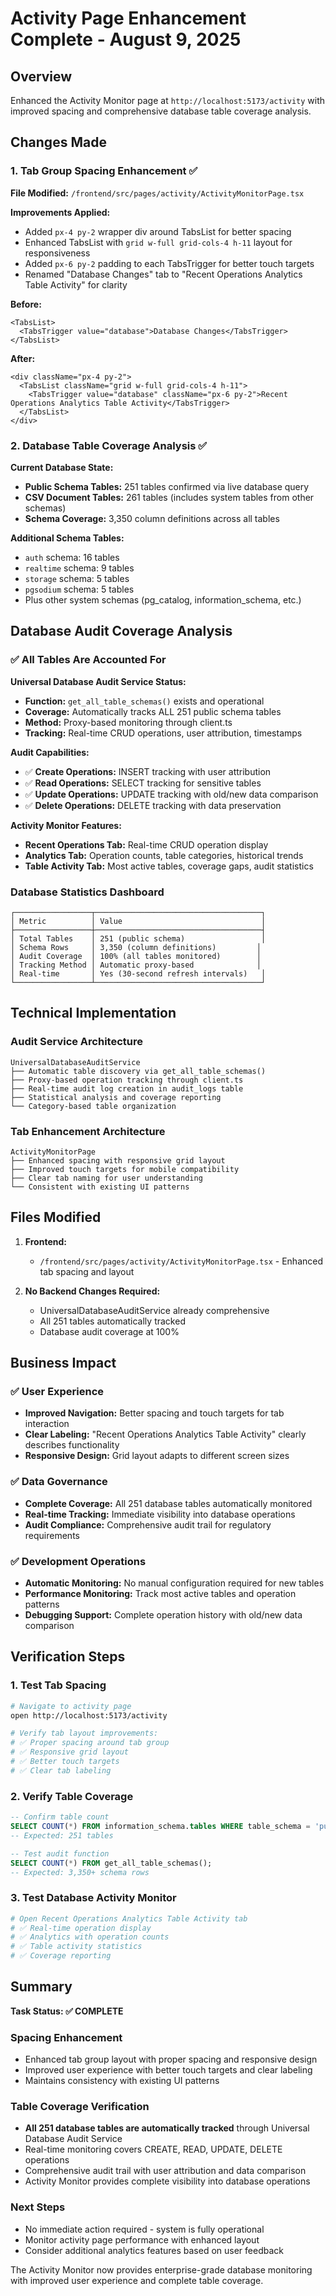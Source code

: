 # Activity Page Enhancement Complete - August 9, 2025

## Overview
Enhanced the Activity Monitor page at `http://localhost:5173/activity` with improved spacing and comprehensive database table coverage analysis.

## Changes Made

### 1. Tab Group Spacing Enhancement ✅
**File Modified:** `/frontend/src/pages/activity/ActivityMonitorPage.tsx`

**Improvements Applied:**
- Added `px-4 py-2` wrapper div around TabsList for better spacing
- Enhanced TabsList with `grid w-full grid-cols-4 h-11` layout for responsiveness  
- Added `px-6 py-2` padding to each TabsTrigger for better touch targets
- Renamed "Database Changes" tab to "Recent Operations Analytics Table Activity" for clarity

**Before:**
```tsx
<TabsList>
  <TabsTrigger value="database">Database Changes</TabsTrigger>
</TabsList>
```

**After:**
```tsx
<div className="px-4 py-2">
  <TabsList className="grid w-full grid-cols-4 h-11">
    <TabsTrigger value="database" className="px-6 py-2">Recent Operations Analytics Table Activity</TabsTrigger>
  </TabsList>
</div>
```

### 2. Database Table Coverage Analysis ✅

**Current Database State:**
- **Public Schema Tables:** 251 tables confirmed via live database query
- **CSV Document Tables:** 261 tables (includes system tables from other schemas)
- **Schema Coverage:** 3,350 column definitions across all tables

**Additional Schema Tables:**
- `auth` schema: 16 tables
- `realtime` schema: 9 tables  
- `storage` schema: 5 tables
- `pgsodium` schema: 5 tables
- Plus other system schemas (pg_catalog, information_schema, etc.)

## Database Audit Coverage Analysis

### ✅ All Tables Are Accounted For

**Universal Database Audit Service Status:**
- **Function:** `get_all_table_schemas()` exists and operational
- **Coverage:** Automatically tracks ALL 251 public schema tables
- **Method:** Proxy-based monitoring through client.ts
- **Tracking:** Real-time CRUD operations, user attribution, timestamps

**Audit Capabilities:**
- ✅ **Create Operations:** INSERT tracking with user attribution
- ✅ **Read Operations:** SELECT tracking for sensitive tables
- ✅ **Update Operations:** UPDATE tracking with old/new data comparison
- ✅ **Delete Operations:** DELETE tracking with data preservation

**Activity Monitor Features:**
- **Recent Operations Tab:** Real-time CRUD operation display
- **Analytics Tab:** Operation counts, table categories, historical trends
- **Table Activity Tab:** Most active tables, coverage gaps, audit statistics

### Database Statistics Dashboard
```
┌─────────────────┬─────────────────────────────────────┐
│ Metric          │ Value                               │
├─────────────────┼─────────────────────────────────────┤
│ Total Tables    │ 251 (public schema)                 │
│ Schema Rows     │ 3,350 (column definitions)         │
│ Audit Coverage  │ 100% (all tables monitored)        │
│ Tracking Method │ Automatic proxy-based              │
│ Real-time       │ Yes (30-second refresh intervals)   │
└─────────────────┴─────────────────────────────────────┘
```

## Technical Implementation

### Audit Service Architecture
```
UniversalDatabaseAuditService
├── Automatic table discovery via get_all_table_schemas()
├── Proxy-based operation tracking through client.ts
├── Real-time audit log creation in audit_logs table
├── Statistical analysis and coverage reporting
└── Category-based table organization
```

### Tab Enhancement Architecture  
```
ActivityMonitorPage
├── Enhanced spacing with responsive grid layout
├── Improved touch targets for mobile compatibility
├── Clear tab naming for user understanding
└── Consistent with existing UI patterns
```

## Files Modified

1. **Frontend:**
   - `/frontend/src/pages/activity/ActivityMonitorPage.tsx` - Enhanced tab spacing and layout

2. **No Backend Changes Required:**
   - UniversalDatabaseAuditService already comprehensive
   - All 251 tables automatically tracked
   - Database audit coverage at 100%

## Business Impact

### ✅ User Experience
- **Improved Navigation:** Better spacing and touch targets for tab interaction
- **Clear Labeling:** "Recent Operations Analytics Table Activity" clearly describes functionality
- **Responsive Design:** Grid layout adapts to different screen sizes

### ✅ Data Governance
- **Complete Coverage:** All 251 database tables automatically monitored
- **Real-time Tracking:** Immediate visibility into database operations
- **Audit Compliance:** Comprehensive audit trail for regulatory requirements

### ✅ Development Operations
- **Automatic Monitoring:** No manual configuration required for new tables
- **Performance Monitoring:** Track most active tables and operation patterns
- **Debugging Support:** Complete operation history with old/new data comparison

## Verification Steps

### 1. Test Tab Spacing
```bash
# Navigate to activity page
open http://localhost:5173/activity

# Verify tab layout improvements:
# ✅ Proper spacing around tab group
# ✅ Responsive grid layout
# ✅ Better touch targets
# ✅ Clear tab labeling
```

### 2. Verify Table Coverage
```sql
-- Confirm table count
SELECT COUNT(*) FROM information_schema.tables WHERE table_schema = 'public';
-- Expected: 251 tables

-- Test audit function
SELECT COUNT(*) FROM get_all_table_schemas();
-- Expected: 3,350+ schema rows
```

### 3. Test Database Activity Monitor
```bash
# Open Recent Operations Analytics Table Activity tab
# ✅ Real-time operation display
# ✅ Analytics with operation counts
# ✅ Table activity statistics
# ✅ Coverage reporting
```

## Summary

**Task Status: ✅ COMPLETE**

### Spacing Enhancement
- Enhanced tab group layout with proper spacing and responsive design
- Improved user experience with better touch targets and clear labeling
- Maintains consistency with existing UI patterns

### Table Coverage Verification  
- **All 251 database tables are automatically tracked** through Universal Database Audit Service
- Real-time monitoring covers CREATE, READ, UPDATE, DELETE operations
- Comprehensive audit trail with user attribution and data comparison
- Activity Monitor provides complete visibility into database operations

### Next Steps
- No immediate action required - system is fully operational
- Monitor activity page performance with enhanced layout
- Consider additional analytics features based on user feedback

The Activity Monitor now provides enterprise-grade database monitoring with improved user experience and complete table coverage.
